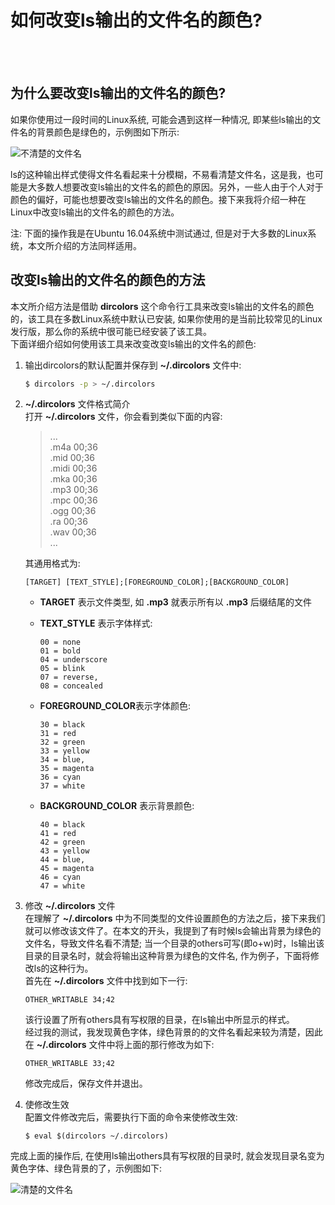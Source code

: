 # 如何改变ls输出的文件名的颜色?
<!-- 2017-07-22 --><br /><br />

## 为什么要改变ls输出的文件名的颜色?

如果你使用过一段时间的Linux系统, 可能会遇到这样一种情况, 即某些ls输出的文件名的背景颜色是绿色的，示例图如下所示:  

![不清楚的文件名](https://farm5.staticflickr.com/4319/35948942611_e485bf86d9_o.png)    

ls的这种输出样式使得文件名看起来十分模糊，不易看清楚文件名，这是我，也可能是大多数人想要改变ls输出的文件名的颜色的原因。另外，一些人由于个人对于颜色的偏好，可能也想要改变ls输出的文件名的颜色。接下来我将介绍一种在Linux中改变ls输出的文件名的颜色的方法。    

注: 下面的操作我是在Ubuntu 16.04系统中测试通过, 但是对于大多数的Linux系统，本文所介绍的方法同样适用。   

## 改变ls输出的文件名的颜色的方法   

本文所介绍方法是借助 **dircolors** 这个命令行工具来改变ls输出的文件名的颜色的，该工具在多数Linux系统中默认已安装, 如果你使用的是当前比较常见的Linux发行版，那么你的系统中很可能已经安装了该工具。   
下面详细介绍如何使用该工具来改变改变ls输出的文件名的颜色:   

1. 输出dircolors的默认配置并保存到 **~/.dircolors** 文件中:   
   
   ```bash
   $ dircolors -p > ~/.dircolors
   ```
2. **~/.dircolors** 文件格式简介   
   打开 **~/.dircolors** 文件，你会看到类似下面的内容: 

   > ...   
   > .m4a 00;36   
   > .mid 00;36   
   > .midi 00;36   
   > .mka 00;36   
   > .mp3 00;36   
   > .mpc 00;36   
   > .ogg 00;36    
   > .ra 00;36   
   > .wav 00;36   
   > ...

   其通用格式为:   

   ```
   [TARGET] [TEXT_STYLE];[FOREGROUND_COLOR];[BACKGROUND_COLOR]
   ```

   - **TARGET** 表示文件类型, 如 **.mp3** 就表示所有以
 **.mp3** 后缀结尾的文件    
   - **TEXT\_STYLE** 表示字体样式:  

	 ```
     00 = none
	 01 = bold
	 04 = underscore
	 05 = blink
	 07 = reverse,
	 08 = concealed
	 ```
   - **FOREGROUND_COLOR**表示字体颜色:   

     ```
	 30 = black
	 31 = red
	 32 = green
	 33 = yellow
	 34 = blue,
	 35 = magenta
	 36 = cyan
	 37 = white
	 ```
   - **BACKGROUND_COLOR** 表示背景颜色:  

     ```
	 40 = black
	 41 = red
	 42 = green
	 43 = yellow
	 44 = blue,
	 45 = magenta
	 46 = cyan
	 47 = white
	 ```
3. 修改 **~/.dircolors** 文件  
   在理解了 **~/.dircolors** 中为不同类型的文件设置颜色的方法之后，接下来我们就可以修改该文件了。在本文的开头，我提到了有时候ls会输出背景为绿色的文件名，导致文件名看不清楚; 当一个目录的others可写(即o+w)时，ls输出该目录的目录名时，就会将输出这种背景为绿色的文件名, 作为例子，下面将修改ls的这种行为。   
   首先在 **~/.dircolors** 文件中找到如下一行:   
   
   ```
   OTHER_WRITABLE 34;42    
   ```
   该行设置了所有others具有写权限的目录，在ls输出中所显示的样式。    
   经过我的测试，我发现黄色字体，绿色背景的的文件名看起来较为清楚，因此在 **~/.dircolors** 文件中将上面的那行修改为如下:  

   ```
   OTHER_WRITABLE 33;42
   ```
   修改完成后，保存文件并退出。 
4. 使修改生效     
   配置文件修改完后，需要执行下面的命令来使修改生效:   

   ```
   $ eval $(dircolors ~/.dircolors)
   ```

完成上面的操作后, 在使用ls输出others具有写权限的目录时, 就会发现目录名变为黄色字体、绿色背景的了，示例图如下:   

![清楚的文件名](https://farm5.staticflickr.com/4312/35948942411_1a63d5b8d2_o.png)    
   

<!--
Reference: 
[Fix LS Colors for directories with 777 permission?](https://unix.stackexchange.com/questions/241726/fix-ls-colors-for-directories-with-777-permission)
[What causes this green background in ls output?](https://unix.stackexchange.com/questions/94498/what-causes-this-green-background-in-ls-output)
-->   
